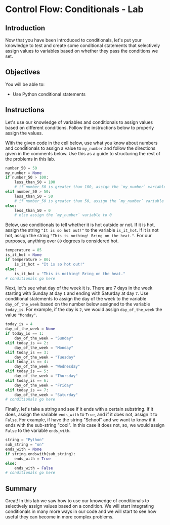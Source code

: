 
# Control Flow: Conditionals - Lab

## Introduction
Now that you have been introduced to conditionals, let's put your knowledge to test and create some conditional statements that selectively assign values to variables based on whether they pass the conditions we set.

## Objectives
You will be able to:
* Use Python conditional statements

## Instructions

Let's use our knowledge of variables and conditionals to assign values based on different conditions. Follow the instructions below to properly assign the values.

With the given code in the cell below, use what you know about numbers and conditionals to assign a value to `my_number` and follow the directions given in the comments below. Use this as a guide to structuring the rest of the problems in this lab.


```python
number_50 = 50
my_number = None
if number_50 > 100:
    less_than_50 = 100
    # if number_50 is greater than 100, assign the `my_number` variable to the number 100
elif number_50 > 50:
    less_than_50 = 50
    # if number_50 is greater than 50, assign the `my_number` variable to the number 50
else:
    less_than_50 = 0
    # else assign the `my_number` variable to 0
```

Below, use conditionals to tell whether it is hot outside or not. If it is hot, assign the string `"It is so hot out!"` to the variable `is_it_hot`. If it is not hot, assign the string `"This is nothing! Bring on the heat."`. For our purposes, anything over `80` degrees is considered hot.


```python
temperature = 85
is_it_hot = None
if temperature > 80:
    is_it_hot = "It is so hot out!"
else:
    is_it_hot = "This is nothing! Bring on the heat."
# conditionals go here
```

Next, let's see what day of the week it is. There are 7 days in the week starting with Sunday at day `1` and ending with Saturday at day `7`. Use conditional statements to assign the day of the week to the variable `day_of_the_week` based on the number below assigned to the variable `today_is`.
For example, if the day is `2`, we would assign `day_of_the_week` the value `"Monday"`.


```python
today_is = 4
day_of_the_week = None
if today_is == 1:
    day_of_the_week = "Sunday"
elif today_is == 2:
    day_of_the_week = "Monday"
elif today_is == 3:
    day_of_the_week = "Tuesday"
elif today_is == 4:
    day_of_the_week = "Wednesday"
elif today_is == 5:
    day_of_the_week = "Thursday"
elif today_is == 6:
    day_of_the_week = "Friday"
elif today_is == 7:
    day_of_the_week = "Saturday"
# conditionals go here
```

Finally, let's take a string and see if it ends with a certain substring. If it does, assign the variable `ends_with` to `True`, and if it does not, assign it to `False`. For example, if have the string "School" and we want to know if it ends with the sub-string "cool". In this case it does not, so, we would assign `False` to the variable `ends_with`. 


```python
string = "Python"
sub_string = "on"
ends_with = None
if string.endswith(sub_string):
    ends_with = True
else:
    ends_with = False
# conditionals go here
```

## Summary

Great! In this lab we saw how to use our knowedge of conditionals to selectively assign values based on a condition. We will start integrating conditionals in many more ways in our code and we will start to see how useful they can become in more complex problems.
